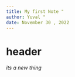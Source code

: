 ```yaml
---
title: My first Note "
author: Yuval "
date: November 30 , 2022
---
```



# header

*its a new thing*